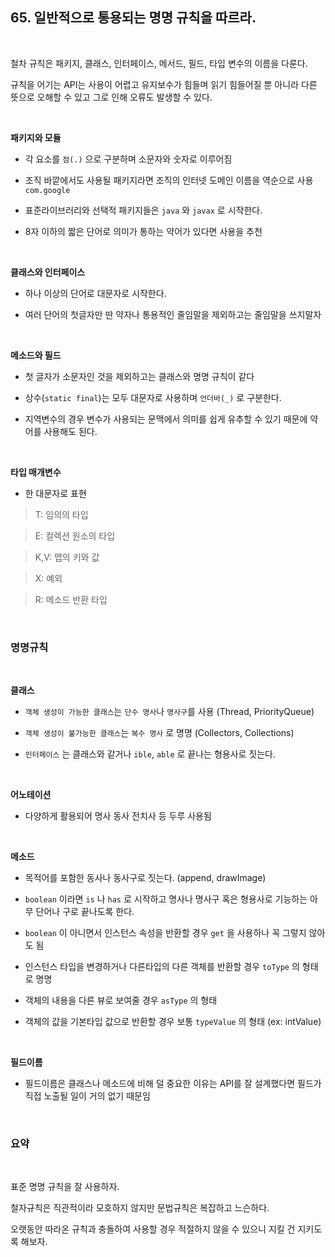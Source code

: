 


## 65. 일반적으로 통용되는 명명 규칙을 따르라.

<br>

철차 규칙은 패키지, 클래스, 인터페이스, 메서드, 필드, 타입 변수의 이름을 다룬다.

규칙을 어기는 API는 사용이 어렵고 유지보수가 힘들며 읽기 힘들어질 뿐 아니라 다른 뜻으로 오해할 수 있고 그로 인해 오류도 발생할 수 있다.

<br>

**패키지와 모듈**

- 각 요소를 `점(.)` 으로 구분하며 소문자와 숫자로 이루어짐

- 조직 바깥에서도 사용될 패키지라면 조직의 인터넷 도메인 이름을 역순으로 사용 `com.google`

- 표준라이브러리와 선택적 패키지들은 `java` 와 `javax` 로 시작한다.

- 8자 이하의 짧은 단어로 의미가 통하는 약어가 있다면 사용을 추천

<br>

**클래스와 인터페이스**

- 하나 이상의 단어로 대문자로 시작한다.

- 여러 단어의 첫글자만 딴 약자나 통용적인 줄임말을 제외하고는 줄임말을 쓰지말자

<br>

**메소드와 필드**

- 첫 글자가 소문자인 것을 제외하고는 클래스와 명명 규칙이 같다

- 상수(`static final`)는 모두 대문자로 사용하며 `언더바(_)` 로 구분한다.

- 지역변수의 경우 변수가 사용되는 문맥에서 의미를 쉽게 유추할 수 있기 때문에 약어를 사용해도 된다.

<br>

**타입 매개변수**

- 한 대문자로 표현

> T: 임의의 타입

> E: 컬렉션 원소의 타입

> K,V: 맵의 키와 값 

> X: 예외

> R: 메소드 반환 타입


<br>

### 명명규칙

<br>

**클래스**


- `객체 생성이 가능한 클래스`는 `단수 명사`나 `명사구`를 사용 (Thread, PriorityQueue) 

- `객체 생성이 불가능한 클래스`는 `복수 명사` 로 명명 (Collectors, Collections)

- `인터페이스` 는 클래스와 같거나 `ible`, `able` 로 끝나는 형용사로 짓는다.

<br>

**어노테이션**

- 다양하게 활용되어 명사 동사 전치사 등 두루 사용됨

<br>

**메소드**

- 목적어를 포함한 동사나 동사구로 짓는다. (append, drawImage)

- `boolean` 이라면 `is` 나 `has` 로 시작하고 명사나 명사구 혹은 형용사로 기능하는 아무 단어나 구로 끝나도록 한다.

- `boolean` 이 아니면서 인스턴스 속성을 반환할 경우 `get` 을 사용하나 꼭 그렇지 않아도 됨

- 인스턴스 타입을 변경하거나 다른타입의 다른 객체를 반환할 경우 `toType` 의 형태로 명명

- 객체의 내용을 다른 뷰로 보여줄 경우 `asType` 의 형태

- 객체의 값을 기본타입 값으로 반환할 경우 보통 `typeValue` 의 형태 (ex: intValue)


<br>

**필드이름**

- 필드이름은 클래스나 메소드에 비해 덜 중요한 이유는 API를 잘 설계했다면 필드가 직접 노출될 일이 거의 없기 때문임


<br>


### 요약

<br>

표준 명명 규칙을 잘 사용하자.

철자규칙은 직관적이라 모호하지 않지만 문법규칙은 복잡하고 느슨하다.

오랫동안 따라온 규칙과 충돌하여 사용할 경우 적절하지 않을 수 있으니 지킬 건 지키도록 해보자.

